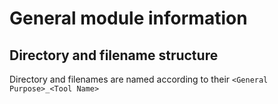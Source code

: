 # General module information

## Directory and filename structure

Directory and filenames are named according to their `<General Purpose>_<Tool Name>`
